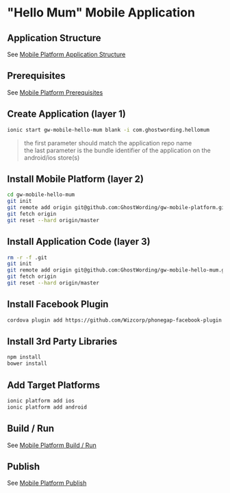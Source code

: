 "Hello Mum" Mobile Application
==============================

Application Structure
---------------------

See [Mobile Platform Application Structure](https://github.com/GhostWording/gw-mobile-platform#application-structure)

Prerequisites
-------------

See [Mobile Platform Prerequisites](https://github.com/GhostWording/gw-mobile-platform#prerequisites)

Create Application (layer 1)
----------------------------

```sh
ionic start gw-mobile-hello-mum blank -i com.ghostwording.hellomum
```
> the first parameter should match the application repo name  
> the last parameter is the bundle identifier of the application on the android/ios store(s)

Install Mobile Platform (layer 2)
---------------------------------

```sh
cd gw-mobile-hello-mum 
git init
git remote add origin git@github.com:GhostWording/gw-mobile-platform.git
git fetch origin
git reset --hard origin/master
```

Install Application Code (layer 3)
----------------------------------

```sh
rm -r -f .git
git init
git remote add origin git@github.com:GhostWording/gw-mobile-hello-mum.git
git fetch origin
git reset --hard origin/master
```

Install Facebook Plugin
-----------------------

```sh
cordova plugin add https://github.com/Wizcorp/phonegap-facebook-plugin.git --variable APP_ID="461147764033404" --variable APP_NAME="HelloMum"
```

Install 3rd Party Libraries
---------------------------

```sh
npm install
bower install
```

Add Target Platforms
--------------------

```sh
ionic platform add ios
ionic platform add android
```

Build / Run
-----------

See [Mobile Platform Build / Run](https://github.com/GhostWording/gw-mobile-platform#build--run)

Publish
-------

See [Mobile Platform Publish](https://github.com/GhostWording/gw-mobile-platform#publish)
